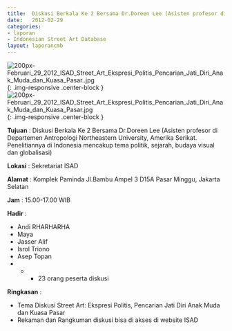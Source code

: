 ```yaml
---	
title: 	Diskusi Berkala Ke 2 Bersama Dr.Doreen Lee (Asisten profesor di Departemen Antropologi Northeastern University, Amerika Serikat. Penelitiannya di Indonesia mencakup tema politik, sejarah, budaya visual dan globalisasi)
date: 	2012-02-29
categories:	
- laporan	
- Indonesian Street Art Database	
layout: laporancmb	
---	
```

	
![200px-Februari_29_2012_ISAD_Street_Art_Ekspresi_Politis_Pencarian_Jati_Diri_Anak_Muda_dan_Kuasa_Pasar..jpg](/uploads/200px-Februari_29_2012_ISAD_Street_Art_Ekspresi_Politis_Pencarian_Jati_Diri_Anak_Muda_dan_Kuasa_Pasar..jpg){: .img-responsive .center-block }	
![200px-Februari_29_2012_ISAD_Street_Art_Ekspresi_Politis_Pencarian_Jati_Diri_Anak_Muda_dan_Kuasa_Pasar.jpg](/uploads/200px-Februari_29_2012_ISAD_Street_Art_Ekspresi_Politis_Pencarian_Jati_Diri_Anak_Muda_dan_Kuasa_Pasar.jpg){: .img-responsive .center-block }	
	
**Tujuan** :	Diskusi Berkala Ke 2 Bersama Dr.Doreen Lee (Asisten profesor di Departemen Antropologi Northeastern University, Amerika Serikat. Penelitiannya di Indonesia mencakup tema politik, sejarah, budaya visual dan globalisasi)
	
**Lokasi** :	Sekretariat ISAD
	
**Alamat** : 	Komplek Paminda Jl.Bambu Ampel 3 D15A Pasar Minggu, Jakarta Selatan
	
**Jam** :	15.00-17.00 WIB
	
**Hadir** :	
*	Andi RHARHARHA
*	Maya
*	Jasser Alif
*	Isrol Triono
*	Asep Topan
*	+ - 23 orang peserta diskusi

**Ringkasan** :	
*	Tema Diskusi Street Art: Ekspresi Politis, Pencarian Jati Diri Anak Muda dan Kuasa Pasar
*	Rekaman dan Rangkuman diskusi bisa di akses di website ISAD
